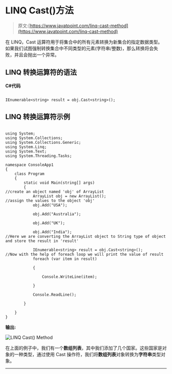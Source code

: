 # LINQ Cast()方法

> 原文:[https://www.javatpoint.com/linq-cast-method](https://www.javatpoint.com/linq-cast-method)

在 LINQ，Cast 运算符用于将集合中的所有元素转换为新集合的指定数据类型。如果我们试图强制转换集合中不同类型的元素(字符串/整数)，那么转换将会失败，并且会抛出一个异常。

## LINQ 转换运算符的语法

**C#代码**

```

IEnumerable<string> result = obj.Cast<string>();

```

## LINQ 转换运算符示例

```

using System;
using System.Collections;
using System.Collections.Generic;
using System.Linq;
using System.Text;
using System.Threading.Tasks;

namespace ConsoleApp1
{
    class Program
    {
        static void Main(string[] args)
        {
//create an object named 'obj' of ArrayList 
            ArrayList obj = new ArrayList();
//assign the values to the object 'obj' 
            obj.Add("USA");

            obj.Add("Australia");

            obj.Add("UK");

            obj.Add("India");
//Here we are converting the ArrayList object to String type of object and store the result in 'result'

            IEnumerable<string> result = obj.Cast<string>();
//Now with the help of foreach loop we will print the value of result
            foreach (var item in result)

            {

                Console.WriteLine(item);

            }

            Console.ReadLine();

        }

    }
}

```

**输出:**

![LINQ Cast() Method](../Images/74009582d4ac5a7b0469716c697d729b.png)

在上面的例子中，我们有一个**数组列表**，其中我们添加了几个国家。这些国家是对象的一种类型，通过使用 Cast 操作符，我们将**数组列表**对象转换为**字符串**类型对象。

* * *